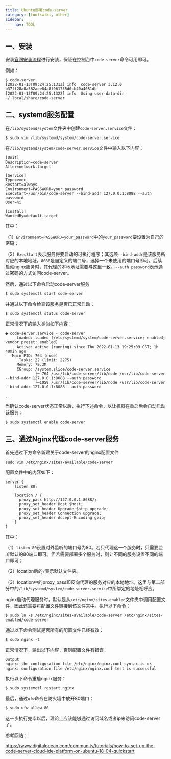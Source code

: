 ```yaml
---
title: Ubuntu部署code-server
category: [toolswiki, other]
sidebar:
    nav: TOOL
---
```


## 一、安装

安装[官网安装流程](https://github.com/coder/code-server)进行安装，保证在控制台中`code-server`命令可用即可。

例如：

```shell
$ code-server
[2022-01-13T09:24:25.131Z] info  code-server 3.12.0 b37ff28a0a582aee84a8f961755d0cb40a4081db
[2022-01-13T09:24:25.132Z] info  Using user-data-dir ~/.local/share/code-server
```

## 二、systemd服务配置

在`/lib/systemd/system`文件夹中创建`code-server.service`文件：

```shell
$ sudo vim /lib/systemd/system/code-server.service
```

在`/lib/systemd/system/code-server.service`文件中输入以下内容：

```shell
[Unit]
Description=code-server
After=network.target

[Service]
Type=exec
Restart=always
Environment=PASSWORD=your_password
ExecStart=/usr/bin/code-server --bind-addr 127.0.0.1:8088 --auth password
User=%i

[Install]
WantedBy=default.target
```

其中：

（1）`Environment=PASSWORD=your_password`中的`your_password`要设置为自己的密码；

（2）`ExecStart`表示服务将要启动的可执行程序；其选项`--bind-addr`是该服务所对应的本地地址，`8088`是自定义的端口号，选择一个未使用的端口号即可。后续启动nginx服务时，其代理的本地地址需要与这里一致。`--auth password`表示通过密码的方式访问code-server。

然后，通过以下命令启动code-server服务

```shell
$ sudo systemctl start code-server
```

并通过以下命令检查该服务是否已正常启动：

```shell
$ sudo systemctl status code-server
```

正常情况下的输入类似如下内容：

```
● code-server.service - code-server
     Loaded: loaded (/etc/systemd/system/code-server.service; enabled; vendor preset: enabled)
     Active: active (running) since Thu 2022-01-13 19:25:09 CST; 1h 40min ago
   Main PID: 764 (node)
      Tasks: 22 (limit: 2275)
     Memory: 79.3M
     CGroup: /system.slice/code-server.service
             ├─ 764 /usr/lib/code-server/lib/node /usr/lib/code-server --bind-addr 127.0.0.1:8088 --auth password
             └─1059 /usr/lib/code-server/lib/node /usr/lib/code-server --bind-addr 127.0.0.1:8088 --auth password
             
...
```

当确认code-server状态正常以后，执行下述命令，以让机器在重启后会自动启动该服务：

```shell
$ sudo systemctl enable code-server
```

## 三、通过Nginx代理code-server服务

首先通过下方命令新建关于code-server的nginx配置文件

```shell
sudo vim /etc/nginx/sites-available/code-server
```

配置文件中的内容如下：

```shell
server {
    listen 80;

    location / {
      proxy_pass http://127.0.0.1:8088/;
      proxy_set_header Host $host;
      proxy_set_header Upgrade $http_upgrade;
      proxy_set_header Connection upgrade;
      proxy_set_header Accept-Encoding gzip;
    }
}
```

其中：

（1）`listen 80`设置对外监听的端口号为80。若只代理这一个服务时，只需要监听默认的80端口即可。但若需要部署多个服务时，则让不同的服务设置不同的端口即可；

（2）location后的`/`表示默认文件夹。

（3）location中的proxy_pass即反向代理的服务对应的本地地址。这里与第二部分中的`/lib/systemd/system/code-server.service`中所绑定的地址相呼应。

nginx启动代理服务时，默认是从`/etc/nginx/sites-enabled`文件夹中调用配置文件，因此还需要将配置文件链接到该文件夹中。执行以下命令：

```shell
$ sudo ln -s /etc/nginx/sites-available/code-server /etc/nginx/sites-enabled/code-server
```

通过以下命令测试是否所有的配置文件已经有效：

```shell
$ sudo nginx -t
```

正常情况下，输出以下内容，否则配置文件有错误：

```shell
Output
nginx: the configuration file /etc/nginx/nginx.conf syntax is ok
nginx: configuration file /etc/nginx/nginx.conf test is successful
```

执行以下命令重启nginx服务：

```SHELL
$ sudo systemctl restart nginx
```

最后，通过`ufw`命令在防火墙中放开80端口：

```shell
$ sudo ufw allow 80
```

这一步执行完毕以后，理论上应该能够通过访问域名或者ip来访问code-server了。







参考网站：

https://www.digitalocean.com/community/tutorials/how-to-set-up-the-code-server-cloud-ide-platform-on-ubuntu-18-04-quickstart

